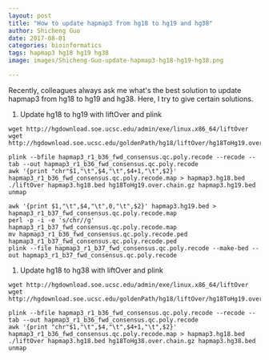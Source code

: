 ```yaml
---
layout: post
title: "How to update hapmap3 from hg18 to hg19 and hg38"
author: Shicheng Guo
date: 2017-08-01
categories: bioinformatics
tags: hapmap3 hg18 hg19 hg38
image: images/Shicheng-Guo-update-hapmap3-hg18-hg19-hg38.png	

---
```


Recently, colleagues always ask me what's the best solution to update hapmap3 from hg18 to hg19 and hg38. Here, I try to give certain solutions.

1. Update hg18 to hg19 with liftOver and plink

```
wget http://hgdownload.soe.ucsc.edu/admin/exe/linux.x86_64/liftOver
wget http://hgdownload.soe.ucsc.edu/goldenPath/hg18/liftOver/hg18ToHg19.over.chain.gz

plink --bfile hapmap3_r1_b36_fwd_consensus.qc.poly.recode --recode --tab --out hapmap3_r1_b36_fwd_consensus.qc.poly.recode
awk '{print "chr"$1,"\t",$4,"\t",$4+1,"\t",$2}' hapmap3_r1_b36_fwd_consensus.qc.poly.recode.map > hapmap3.hg18.bed
./liftOver hapmap3.hg18.bed hg18ToHg19.over.chain.gz hapmap3.hg19.bed unmap

awk '{print $1,"\t",$4,"\t",0,"\t",$2}' hapmap3.hg19.bed > hapmap3_r1_b37_fwd_consensus.qc.poly.recode.map
perl -p -i -e 's/chr//g' hapmap3_r1_b37_fwd_consensus.qc.poly.recode.map
mv hapmap3_r1_b36_fwd_consensus.qc.poly.recode.ped hapmap3_r1_b37_fwd_consensus.qc.poly.recode.ped
plink --file hapmap3_r1_b37_fwd_consensus.qc.poly.recode --make-bed --out hapmap3_r1_b37_fwd_consensus.qc.poly.recode
```

1. Update hg18 to hg38 with liftOver and plink

 ```
 wget http://hgdownload.soe.ucsc.edu/admin/exe/linux.x86_64/liftOver
wget http://hgdownload.soe.ucsc.edu/goldenPath/hg18/liftOver/hg18ToHg19.over.chain.gz

plink --bfile hapmap3_r1_b36_fwd_consensus.qc.poly.recode --recode --tab --out hapmap3_r1_b36_fwd_consensus.qc.poly.recode
awk '{print "chr"$1,"\t",$4,"\t",$4+1,"\t",$2}' hapmap3_r1_b36_fwd_consensus.qc.poly.recode.map > hapmap3.hg18.bed
./liftOver hapmap3.hg18.bed hg18ToHg38.over.chain.gz hapmap3.hg38.bed unmap

 ```
